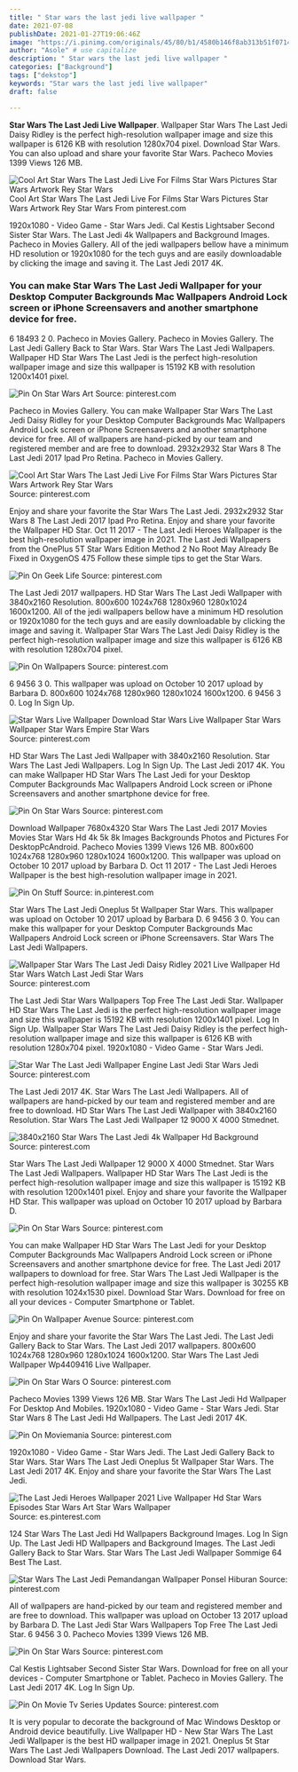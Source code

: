 ```yaml
---
title: " Star wars the last jedi live wallpaper "
date: 2021-07-08
publishDate: 2021-01-27T19:06:46Z
image: "https://i.pinimg.com/originals/45/80/b1/4580b146f8ab313b51f0714a7fb40cad.jpg"
author: "Asole" # use capitalize
description: " Star wars the last jedi live wallpaper "
categories: ["Background"]
tags: ["dekstop"]
keywords: "Star wars the last jedi live wallpaper"
draft: false

---
```



**Star Wars The Last Jedi Live Wallpaper**. Wallpaper Star Wars The Last Jedi Daisy Ridley is the perfect high-resolution wallpaper image and size this wallpaper is 6126 KB with resolution 1280x704 pixel. Download Star Wars. You can also upload and share your favorite Star Wars. Pacheco Movies 1399 Views 126 MB.

![Cool Art Star Wars The Last Jedi Live For Films Star Wars Pictures Star Wars Artwork Rey Star Wars](https://i.pinimg.com/originals/6a/5b/ef/6a5bef1bb9b1df5586754306d75c56b5.png "Cool Art Star Wars The Last Jedi Live For Films Star Wars Pictures Star Wars Artwork Rey Star Wars")
Cool Art Star Wars The Last Jedi Live For Films Star Wars Pictures Star Wars Artwork Rey Star Wars From pinterest.com


1920x1080 - Video Game - Star Wars Jedi. Cal Kestis Lightsaber Second Sister Star Wars. The Last Jedi 4k Wallpapers and Background Images. Pacheco in Movies Gallery. All of the jedi wallpapers bellow have a minimum HD resolution or 1920x1080 for the tech guys and are easily downloadable by clicking the image and saving it. The Last Jedi 2017 4K.

### You can make Star Wars The Last Jedi Wallpaper for your Desktop Computer Backgrounds Mac Wallpapers Android Lock screen or iPhone Screensavers and another smartphone device for free.

6 18493 2 0. Pacheco in Movies Gallery. Pacheco in Movies Gallery. The Last Jedi Gallery Back to Star Wars. Star Wars The Last Jedi Wallpapers. Wallpaper HD Star Wars The Last Jedi is the perfect high-resolution wallpaper image and size this wallpaper is 15192 KB with resolution 1200x1401 pixel.


![Pin On Star Wars Art](https://i.pinimg.com/originals/ae/56/a9/ae56a9d6f780b579de00122ad5d695c7.gif "Pin On Star Wars Art")
Source: pinterest.com

Pacheco in Movies Gallery. You can make Wallpaper Star Wars The Last Jedi Daisy Ridley for your Desktop Computer Backgrounds Mac Wallpapers Android Lock screen or iPhone Screensavers and another smartphone device for free. All of wallpapers are hand-picked by our team and registered member and are free to download. 2932x2932 Star Wars 8 The Last Jedi 2017 Ipad Pro Retina. Pacheco in Movies Gallery.

![Cool Art Star Wars The Last Jedi Live For Films Star Wars Pictures Star Wars Artwork Rey Star Wars](https://i.pinimg.com/originals/6a/5b/ef/6a5bef1bb9b1df5586754306d75c56b5.png "Cool Art Star Wars The Last Jedi Live For Films Star Wars Pictures Star Wars Artwork Rey Star Wars")
Source: pinterest.com

Enjoy and share your favorite the Star Wars The Last Jedi. 2932x2932 Star Wars 8 The Last Jedi 2017 Ipad Pro Retina. Enjoy and share your favorite the Wallpaper HD Star. Oct 11 2017 - The Last Jedi Heroes Wallpaper is the best high-resolution wallpaper image in 2021. The Last Jedi Wallpapers from the OnePlus 5T Star Wars Edition Method 2 No Root May Already Be Fixed in OxygenOS 475 Follow these simple tips to get the Star Wars.

![Pin On Geek Life](https://i.pinimg.com/originals/5c/5b/fc/5c5bfc04910f29d3a8c3f94b3197d4af.jpg "Pin On Geek Life")
Source: pinterest.com

The Last Jedi 2017 wallpapers. HD Star Wars The Last Jedi Wallpaper with 3840x2160 Resolution. 800x600 1024x768 1280x960 1280x1024 1600x1200. All of the jedi wallpapers bellow have a minimum HD resolution or 1920x1080 for the tech guys and are easily downloadable by clicking the image and saving it. Wallpaper Star Wars The Last Jedi Daisy Ridley is the perfect high-resolution wallpaper image and size this wallpaper is 6126 KB with resolution 1280x704 pixel.

![Pin On Wallpapers](https://i.pinimg.com/originals/2b/e0/0d/2be00d35466f04da8ff2431ee078ce3d.png "Pin On Wallpapers")
Source: pinterest.com

6 9456 3 0. This wallpaper was upload on October 10 2017 upload by Barbara D. 800x600 1024x768 1280x960 1280x1024 1600x1200. 6 9456 3 0. Log In Sign Up.

![Star Wars Live Wallpaper Download Star Wars Live Wallpaper Star Wars Wallpaper Star Wars Empire Star Wars](https://i.pinimg.com/originals/57/bc/fd/57bcfd71ffd0ed06c54e86f9865fb687.jpg "Star Wars Live Wallpaper Download Star Wars Live Wallpaper Star Wars Wallpaper Star Wars Empire Star Wars")
Source: pinterest.com

HD Star Wars The Last Jedi Wallpaper with 3840x2160 Resolution. Star Wars The Last Jedi Wallpapers. Log In Sign Up. The Last Jedi 2017 4K. You can make Wallpaper HD Star Wars The Last Jedi for your Desktop Computer Backgrounds Mac Wallpapers Android Lock screen or iPhone Screensavers and another smartphone device for free.

![Pin On Star Wars](https://i.pinimg.com/originals/ef/20/cf/ef20cf887e38b3dea8c1280a56ab92fa.jpg "Pin On Star Wars")
Source: pinterest.com

Download Wallpaper 7680x4320 Star Wars The Last Jedi 2017 Movies Movies Star Wars Hd 4k 5k 8k Images Backgrounds Photos and Pictures For DesktopPcAndroid. Pacheco Movies 1399 Views 126 MB. 800x600 1024x768 1280x960 1280x1024 1600x1200. This wallpaper was upload on October 10 2017 upload by Barbara D. Oct 11 2017 - The Last Jedi Heroes Wallpaper is the best high-resolution wallpaper image in 2021.

![Pin On Stuff](https://i.pinimg.com/originals/4d/27/71/4d27712eb491c2a3d8b99212ead28a3a.gif "Pin On Stuff")
Source: in.pinterest.com

Star Wars The Last Jedi Oneplus 5t Wallpaper Star Wars. This wallpaper was upload on October 10 2017 upload by Barbara D. 6 9456 3 0. You can make this wallpaper for your Desktop Computer Backgrounds Mac Wallpapers Android Lock screen or iPhone Screensavers. Star Wars The Last Jedi Wallpapers.

![Wallpaper Star Wars The Last Jedi Daisy Ridley 2021 Live Wallpaper Hd Star Wars Watch Last Jedi Star Wars](https://i.pinimg.com/originals/6a/d9/0e/6ad90ea7ace2912d4612834c8b618a6f.jpg "Wallpaper Star Wars The Last Jedi Daisy Ridley 2021 Live Wallpaper Hd Star Wars Watch Last Jedi Star Wars")
Source: pinterest.com

The Last Jedi Star Wars Wallpapers Top Free The Last Jedi Star. Wallpaper HD Star Wars The Last Jedi is the perfect high-resolution wallpaper image and size this wallpaper is 15192 KB with resolution 1200x1401 pixel. Log In Sign Up. Wallpaper Star Wars The Last Jedi Daisy Ridley is the perfect high-resolution wallpaper image and size this wallpaper is 6126 KB with resolution 1280x704 pixel. 1920x1080 - Video Game - Star Wars Jedi.

![Star War The Last Jedi Wallpaper Engine Last Jedi Star Wars Jedi](https://i.pinimg.com/originals/86/d6/1f/86d61ffdf8ebac339419804749b80bf1.jpg "Star War The Last Jedi Wallpaper Engine Last Jedi Star Wars Jedi")
Source: pinterest.com

The Last Jedi 2017 4K. Star Wars The Last Jedi Wallpapers. All of wallpapers are hand-picked by our team and registered member and are free to download. HD Star Wars The Last Jedi Wallpaper with 3840x2160 Resolution. Star Wars The Last Jedi Wallpaper 12 9000 X 4000 Stmednet.

![3840x2160 Star Wars The Last Jedi 4k Wallpaper Hd Background](https://i.pinimg.com/originals/3c/65/e3/3c65e337869cb801d60147abd450e6b2.jpg "3840x2160 Star Wars The Last Jedi 4k Wallpaper Hd Background")
Source: pinterest.com

Star Wars The Last Jedi Wallpaper 12 9000 X 4000 Stmednet. Star Wars The Last Jedi Wallpapers. Wallpaper HD Star Wars The Last Jedi is the perfect high-resolution wallpaper image and size this wallpaper is 15192 KB with resolution 1200x1401 pixel. Enjoy and share your favorite the Wallpaper HD Star. This wallpaper was upload on October 10 2017 upload by Barbara D.

![Pin On Star Wars](https://i.pinimg.com/originals/81/9e/17/819e1794893257f59ed5acfacf6924a2.jpg "Pin On Star Wars")
Source: pinterest.com

You can make Wallpaper HD Star Wars The Last Jedi for your Desktop Computer Backgrounds Mac Wallpapers Android Lock screen or iPhone Screensavers and another smartphone device for free. The Last Jedi 2017 wallpapers to download for free. Star Wars The Last Jedi Wallpaper is the perfect high-resolution wallpaper image and size this wallpaper is 30255 KB with resolution 1024x1530 pixel. Download Star Wars. Download for free on all your devices - Computer Smartphone or Tablet.

![Pin On Wallpaper Avenue](https://i.pinimg.com/originals/6e/9f/04/6e9f0427cf0255535093d8e1ea3cdff9.jpg "Pin On Wallpaper Avenue")
Source: pinterest.com

Enjoy and share your favorite the Star Wars The Last Jedi. The Last Jedi Gallery Back to Star Wars. The Last Jedi 2017 wallpapers. 800x600 1024x768 1280x960 1280x1024 1600x1200. Star Wars The Last Jedi Wallpaper Wp4409416 Live Wallpaper.

![Pin On Star Wars O](https://i.pinimg.com/originals/f2/cb/19/f2cb197c71963c60f7fe15dd9f945d1d.gif "Pin On Star Wars O")
Source: pinterest.com

Pacheco Movies 1399 Views 126 MB. Star Wars The Last Jedi Hd Wallpaper For Desktop And Mobiles. 1920x1080 - Video Game - Star Wars Jedi. Star Star Wars 8 The Last Jedi Hd Wallpapers. The Last Jedi 2017 4K.

![Pin On Moviemania](https://i.pinimg.com/originals/69/11/e5/6911e53330162ea24b0b4cce4e6ab234.jpg "Pin On Moviemania")
Source: pinterest.com

1920x1080 - Video Game - Star Wars Jedi. The Last Jedi Gallery Back to Star Wars. Star Wars The Last Jedi Oneplus 5t Wallpaper Star Wars. The Last Jedi 2017 4K. Enjoy and share your favorite the Star Wars The Last Jedi.

![The Last Jedi Heroes Wallpaper 2021 Live Wallpaper Hd Star Wars Episodes Star Wars Art Star Wars Wallpaper](https://i.pinimg.com/564x/45/8c/08/458c08ab9ae7cd195a1e18d26a6c5156.jpg "The Last Jedi Heroes Wallpaper 2021 Live Wallpaper Hd Star Wars Episodes Star Wars Art Star Wars Wallpaper")
Source: es.pinterest.com

124 Star Wars The Last Jedi Hd Wallpapers Background Images. Log In Sign Up. The Last Jedi HD Wallpapers and Background Images. The Last Jedi Gallery Back to Star Wars. Star Wars The Last Jedi Wallpaper Sommige 64 Best The Last.

![Star Wars The Last Jedi Pemandangan Wallpaper Ponsel Hiburan](https://i.pinimg.com/originals/7a/aa/a0/7aaaa014d287a1d79503e928e0fbaaa4.jpg "Star Wars The Last Jedi Pemandangan Wallpaper Ponsel Hiburan")
Source: pinterest.com

All of wallpapers are hand-picked by our team and registered member and are free to download. This wallpaper was upload on October 13 2017 upload by Barbara D. The Last Jedi Star Wars Wallpapers Top Free The Last Jedi Star. 6 9456 3 0. Pacheco Movies 1399 Views 126 MB.

![Pin On Star Wars](https://i.pinimg.com/originals/f7/54/c8/f754c804923207c464dd059760d99790.jpg "Pin On Star Wars")
Source: pinterest.com

Cal Kestis Lightsaber Second Sister Star Wars. Download for free on all your devices - Computer Smartphone or Tablet. Pacheco in Movies Gallery. The Last Jedi 2017 4K. Log In Sign Up.

![Pin On Movie Tv Series Updates](https://i.pinimg.com/originals/45/80/b1/4580b146f8ab313b51f0714a7fb40cad.jpg "Pin On Movie Tv Series Updates")
Source: pinterest.com

It is very popular to decorate the background of Mac Windows Desktop or Android device beautifully. Live Wallpaper HD - New Star Wars The Last Jedi Wallpaper is the best HD wallpaper image in 2021. Oneplus 5t Star Wars The Last Jedi Wallpapers Download. The Last Jedi 2017 wallpapers. Download Star Wars.

